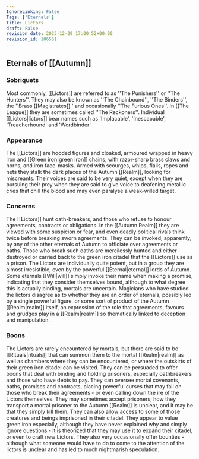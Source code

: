```yaml
---
IgnoreLinking: False
Tags: ['Eternals']
Title: Lictors
draft: False
revision_date: 2023-12-29 17:00:52+00:00
revision_id: 106561
---
```


## Eternals of [[Autumn]]
### Sobriquets
Most commonly, [[Lictors]] are referred to as ''The Punishers'' or ''The Hunters''. 
They may also be known as ''The Chainbound'', ''The Binders'', the ''Brass [[Magistrates]]'' and occasionally ''The Furious Ones''. In [[The League]] they are sometimes called ''The Reckoners''. Individual [[Lictors|lictors]] bear names such as 'Implacable', 'Inescapable', 'Treacherhound' and 'Wordbinder'.
### Appearance
The [[Lictors]] are hooded figures and cloaked, armoured wrapped in heavy iron and [[Green iron|green iron]] chains, with razor-sharp brass claws and horns, and iron face-masks. Armed with scourges, whips, flails, ropes and nets they stalk the dark places of the Autumn [[Realm]], looking for miscreants. Their voices are said to be very quiet, except when they are pursuing their prey when they are said to give voice to deafening metallic cries that chill the blood and may even paralyse a weak-willed target.
### Concerns
The [[Lictors]] hunt oath-breakers, and those who refuse to honour agreements, contracts or obligations. In the [[Autumn Realm]] they are viewed with some suspicion or fear, and even deadly political rivals think twice before breaking sworn agreements. They can be invoked, apparently, by any of the other eternals of Autumn to officiate over agreements or oaths. Those who break such oaths are mercilessly hunted and either destroyed or carried back to the green iron citadel that the [[Lictors]] use as a prison. The Lictors are individually quite potent, but in a group they are almost irresistible, even by the powerful [[Eternal|eternal]] lords of Autumn. Some eternals [[Will|will]] simply invoke their name when making a promise, indicating that they consider themselves bound, although to what degree this is actually binding, mortals are uncertain.
Magicians who have studied the lictors disagree as to whether they are an order of eternals, possibly led by a single powerful figure, or some sort of product of the Autumn [[Realm|realm]] itself, an expression of the role that agreements, favours and grudges play in a [[Realm|realm]] so thematically linked to deception and manipulation.
### Boons
The Lictors are rarely encountered by mortals, but there are said to be [[Rituals|rituals]] that can summon them to the mortal [[Realm|realm]] as well as chambers where they can be encountered, or where the outskirts of their green iron citadel can be visited. They can be persuaded to offer boons that deal with binding and holding prisoners, especially oathbreakers and those who have debts to pay. They can oversee mortal covenants, oaths, promises and contracts, placing powerful curses that may fall on those who break their agreements - or even calling down the ire of the Lictors themselves.
They may sometimes accept prisoners; how they transport a mortal prisoner to the Autumn [[Realm]] is unclear, and it may be that they simply kill them. They can also allow access to some of those creatures and beings imprisoned in their citadel. They appear to value green iron especially, although they have never explained why and simply ignore questions - it is theorized that they may use it to expand their citadel, or even to craft new Lictors.
They also very occasionally offer bounties - although what someone would have to do to come to the attention of the lictors is unclear and has led to much nightmarish speculation.
